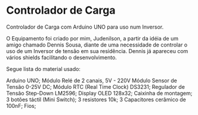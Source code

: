 # Controlador de Carga
Controlador de Carga com Arduino UNO para uso num Inversor.

O Equipamento foi criado por mim, Judenilson, a partir da idéia de um amigo chamado Dennis Sousa, diante de uma necessidade de controlar o uso de um Inversor de tensão em sua residência.
Dennis já apareceu com vários shields facilitando o desenvolvimento. 

Segue lista do material usado:

Arduino UNO;
Módulo Relé de 2 canais, 5V - 220V
Módulo Sensor de Tensão 0-25V DC;
Módulo RTC (Real Time Clock) DS3231;
Regulador de Tensão Step-Down LM2596;
Display OLED 128x32;
Caixinha de montagem;
3 botões táctil (Mini Switch);
3 resistores 10k;
3 Capacitores cerâmico de 100nF;
Fios;
